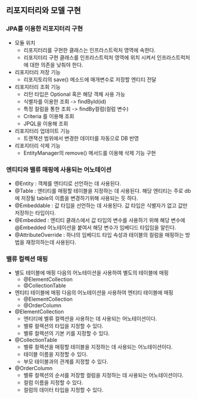 ## 리포지터리와 모델 구현
### JPA를 이용한 리포지터리 구현
* 모듈 위치
  * 리포지터리를 구현한 클래스는 인프라스트럭처 영역에 속한다.
  * 리포지터리 구현 클래스를 인프라스트럭처 영역에 위치 시켜서 인프라스트럭처에 대한 의존을 낮춰야 한다.
* 리포지터리 저장 기능
  * 리포지토리의 save() 메소드에 매개변수로 저장할 엔티티 전달
* 리포지터리 조회 기능
  * 리턴 타입은 Optional 혹은 해당 객체 사용 가능
  * 식별자를 이용한 조회 -> findById(id)
  * 특정 컬럼을 통한 조회 -> findBy컬럼(컬럼 변수)
  * Criteria 를 이용해 조회
  * JPQL을 이용해 조회
* 리포지터리 업데이트 기능
  * 트랜잭션 범위에서 변경한 데이터를 자동으로 DB 반영
* 리포지터리 삭제 기능
  * EntityManager의 remove() 메서드를 이용해 삭제 기능 구현
### 엔티티와 밸류 매핑에 사용되는 어노테이션
* @Entity : 객체를 엔티티로 선언하는 데 사용된다.
* @Table : 엔티티를 매핑할 테이블을 지정하는 데 사용된다. 해당 엔티티는 주로 db에 저장될 table의 이름을 변경하기위해 사용되는 듯 하다.
* @Embeddable : 값 타입을 선언하는 데 사용된다. 값 타입은 식별자가 없고 값만 저장하는 타입이다.
* @Embedded : 엔티티 클래스에서 값 타입의 변수를 사용하기 위해 해당 변수에 @Embedded 어노테이션을 붙여서 해당 변수가 임베디드 타입임을 알린다.
* @AttributeOverride : 하나의 임베디드 타입 속성과 테이블의 컬럼을 매핑하는 방법을 재정의하는데 사용된다.

### 밸류 컬렉션 매핑
* 별도 테이블에 매핑
다음의 어노테이션을 사용하여 별도의 테이블에 매핑
  * @ElementCollection
  * @CollectionTable
* 엔티티 테이블에 매핑
다음의 어노테이션을 사용하여 엔티티 테이블에 매핑
  * @ElementCollection
  * @OrderColumn
* @ElementCollection
  * 엔티티에 벨류 컬렉션을 사용하는 데 사용되는 어노테이션이다.
  * 밸류 컬렉션의 타입을 지정할 수 있다.
  * 벨류 컬렉션의 기본 키를 지정할 수 있다.
* @CollectionTable
  * 벨류 컬렉션을 매핑할 테이블을 지정하는 데 사용되는 어노테이션이다.
  * 테이블 이름을 지정할 수 있다.
  * 부모 테이블과의 관계를 지정할 수 있다.
* @OrderColumn
  * 벨류 컬렉션의 순서를 저장할 컬럼을 지정하는 데 사용되는 어노테이션이다.
  * 컬럼 이름을 지정할 수 있다.
  * 컬럼의 데이터 타입을 지정할 수 있다.
